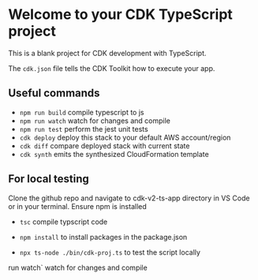 # Welcome to your CDK TypeScript project

This is a blank project for CDK development with TypeScript.

The `cdk.json` file tells the CDK Toolkit how to execute your app.

## Useful commands

* `npm run build`   compile typescript to js
* `npm run watch`   watch for changes and compile
* `npm run test`    perform the jest unit tests
* `cdk deploy`      deploy this stack to your default AWS account/region
* `cdk diff`        compare deployed stack with current state
* `cdk synth`       emits the synthesized CloudFormation template



## For local testing

Clone the github repo and navigate to cdk-v2-ts-app directory in VS Code or in your terminal. Ensure npm is installed 

* `tsc`   compile typscript code
* `npm install`   to install packages in the package.json

* `npx ts-node ./bin/cdk-proj.ts`  to test the script locally

 run watch`   watch for changes and compile